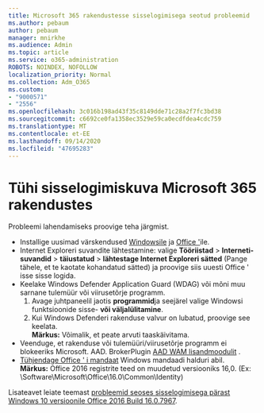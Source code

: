 ```yaml
---
title: Microsoft 365 rakendustesse sisselogimisega seotud probleemid
ms.author: pebaum
author: pebaum
manager: mnirkhe
ms.audience: Admin
ms.topic: article
ms.service: o365-administration
ROBOTS: NOINDEX, NOFOLLOW
localization_priority: Normal
ms.collection: Adm_O365
ms.custom:
- "9000571"
- "2556"
ms.openlocfilehash: 3c016b198ad43f35c8149dde71c28a2f7fc3bd38
ms.sourcegitcommit: c6692ce0fa1358ec3529e59ca0ecdfdea4cdc759
ms.translationtype: MT
ms.contentlocale: et-EE
ms.lasthandoff: 09/14/2020
ms.locfileid: "47695283"
---
```

# <a name="blank-sign-in-screen-in-microsoft-365-apps"></a>Tühi sisselogimiskuva Microsoft 365 rakendustes

Probleemi lahendamiseks proovige teha järgmist.
- Installige uusimad värskendused [Windowsile](https://support.microsoft.com/help/4027667/windows-10-update) ja [Office '](https://support.office.com/article/update-office-and-your-computer-with-microsoft-update-2ab296f3-7f03-43a2-8e50-46de917611c5)ile.
- Internet Exploreri suvandite lähtestamine: valige **Tööriistad**  >  **Interneti-suvandid**  >  **täiustatud**  >  **lähtestage Internet Exploreri sätted** (Pange tähele, et te kaotate kohandatud sätted) ja proovige siis uuesti Office ' isse sisse logida.
- Keelake Windows Defender Application Guard (WDAG) või mõni muu sarnane tulemüür või viirusetõrje programm.
    1. Avage juhtpaneelil jaotis **programmid**ja seejärel valige Windowsi funktsioonide sisse- **või väljalülitamine**.
    2. Kui Windows Defenderi rakenduse valvur on lubatud, proovige see keelata.<br/>
    **Märkus:** Võimalik, et peate arvuti taaskäivitama.
- Veenduge, et rakenduse või tulemüüri/viirusetõrje programm ei blokeeriks Microsoft. AAD. BrokerPlugin [AAD WAM lisandmoodulit](https://docs.microsoft.com/office365/troubleshoot/administration/connection-issue-when-sign-in-office-2016#symptom-1) .
- [Tühjendage Office ' i mandaat](https://docs.microsoft.com/office/troubleshoot/error-messages/another-account-already-signed-in#step-3-clear-cached-credentials-on-the-computer) Windows mandaadi halduri abil.<br/>
    **Märkus:** Office 2016 registrite teed on muudetud versiooniks 16,0. (Ex: \Software\Microsoft\Office\16.0\Common\Identity\)

Lisateavet leiate teemast [probleemid seoses sisselogimisega pärast Windows 10 versioonile Office 2016 Build 16.0.7967](https://docs.microsoft.com/office365/troubleshoot/administration/connection-issue-when-sign-in-office-2016).